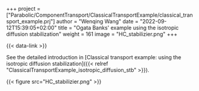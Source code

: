 +++
project = ["Parabolic/ComponentTransport/ClassicalTransportExample/classical_transport_example.prj"]
author = "Wenqing Wang"
date = "2022-09-12T15:39:05+02:00"
title = "Ogata Banks' example using the isotropic diffusion stabilization"
weight = 161
image = "HC_stabilizier.png"
+++

{{< data-link >}}

See the detailed introduction in
 [Classical transport example: using the isotropic diffusion stabilization]({{< relref "ClassicalTransportExample_isotropic_diffusion_stb" >}}).

{{< figure src="HC_stabilizier.png" >}}
